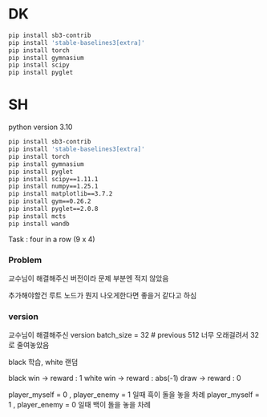 # DK

```bash
pip install sb3-contrib
pip install 'stable-baselines3[extra]'
pip install torch
pip install gymnasium
pip install scipy
pip install pyglet
```

# SH

python version 3.10

```bash
pip install sb3-contrib
pip install 'stable-baselines3[extra]'
pip install torch
pip install gymnasium
pip install pyglet
pip install scipy==1.11.1
pip install numpy==1.25.1
pip install matplotlib==3.7.2
pip install gym==0.26.2
pip install pyglet==2.0.8
pip install mcts
pip install wandb
```

Task : four in a row (9 x 4)


### Problem

교수님이 해결해주신 버전이라 문제 부분엔 적지 않았음

추가해야할건 루트 노드가 뭔지 나오게한다면 좋을거 같다고 하심




### version  

교수님이 해결해주신 version
batch_size = 32   # previous 512 너무 오래걸려서 32로 줄여놓았음




black 학습, white 랜덤

black win -> reward : 1
white win -> reward : abs(-1)
draw -> reward : 0

player_myself = 0 , player_enemy = 1 일때 흑이 돌을 놓을 차례
player_myself = 1 , player_enemy = 0 일때 백이 돌을 놓을 차례

